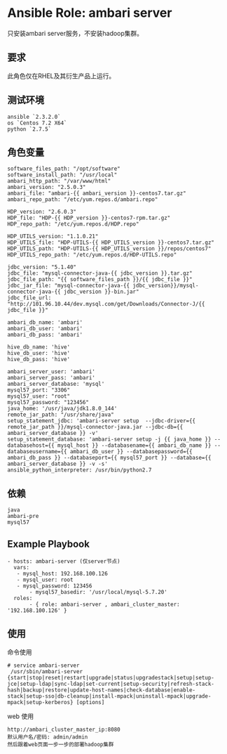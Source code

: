 # Ansible Role: ambari server

只安装ambari server服务，不安装hadoop集群。

## 要求

此角色仅在RHEL及其衍生产品上运行。

## 测试环境

	ansible `2.3.2.0`
	os `Centos 7.2 X64`
	python `2.7.5`

## 角色变量

	software_files_path: "/opt/software"
	software_install_path: "/usr/local"
	ambari_http_path: "/var/www/html"
	ambari_version: "2.5.0.3"
	ambari_file: "ambari-{{ ambari_version }}-centos7.tar.gz"
	ambari_repo_path: "/etc/yum.repos.d/ambari.repo"

	HDP_version: "2.6.0.3"
	HDP_file: "HDP-{{ HDP_version }}-centos7-rpm.tar.gz"
	HDP_repo_path: "/etc/yum.repos.d/HDP.repo"

	HDP_UTILS_version: "1.1.0.21"
	HDP_UTILS_file: "HDP-UTILS-{{ HDP_UTILS_version }}-centos7.tar.gz"
	HDP_UTILS_path: "HDP-UTILS-{{ HDP_UTILS_version }}/repos/centos7"
	HDP_UTILS_repo_path: "/etc/yum.repos.d/HDP-UTILS.repo"

	jdbc_version: "5.1.40"
	jdbc_file: "mysql-connector-java-{{ jdbc_version }}.tar.gz"
	jdbc_file_path: "{{ software_files_path }}/{{ jdbc_file }}"
	jdbc_jar_file: "mysql-connector-java-{{ jdbc_version}}/mysql-connector-java-{{ jdbc_version }}-bin.jar"
	jdbc_file_url: "http://101.96.10.44/dev.mysql.com/get/Downloads/Connector-J/{{ jdbc_file }}"

	ambari_db_name: 'ambari'
	ambari_db_user: 'ambari'
	ambari_db_pass: 'ambari'

	hive_db_name: 'hive'
	hive_db_user: 'hive'
	hive_db_pass: 'hive'

	ambari_server_user: 'ambari'
	ambari_server_pass: 'ambari'
	ambari_server_database: 'mysql'
	mysql57_port: "3306"
	mysql57_user: "root"
	mysql57_password: "123456"
	java_home: '/usr/java/jdk1.8.0_144'
	remote_jar_path: "/usr/share/java"
	setup_statement_jdbc: 'ambari-server setup  --jdbc-driver={{ remote_jar_path }}/mysql-connector-java.jar --jdbc-db={{ ambari_server_database }} -v'
	setup_statement_database: 'ambari-server setup -j {{ java_home }} --databasehost={{ mysql_host }} --databasename={{ ambari_db_name }} --databaseusername={{ ambari_db_user }} --databasepassword={{ ambari_db_pass }} --databaseport={{ mysql57_port }} --database={{ ambari_server_database }} -v -s'
	ansible_python_interpreter: /usr/bin/python2.7

## 依赖
	java
	ambari-pre
	mysql57


## Example Playbook

    - hosts: ambari-server (仅server节点)
	  vars:
	   - mysql_host: 192.168.100.126
	   - mysql_user: root
	   - mysql_password: 123456
           - mysql57_basedir: '/usr/local/mysql-5.7.20'
	  roles: 
           - { role: ambari-server , ambari_cluster_master: '192.168.100.126' }

## 使用

命令使用

```
# service ambari-server
 /usr/sbin/ambari-server {start|stop|reset|restart|upgrade|status|upgradestack|setup|setup-jce|setup-ldap|sync-ldap|set-current|setup-security|refresh-stack-hash|backup|restore|update-host-names|check-database|enable-stack|setup-sso|db-cleanup|install-mpack|uninstall-mpack|upgrade-mpack|setup-kerberos} [options]

```

web 使用

	http://ambari_cluster_master_ip:8080
	默认用户名/密码: admin/admin
	然后跟着web页面一步一步的部署hadoop集群
